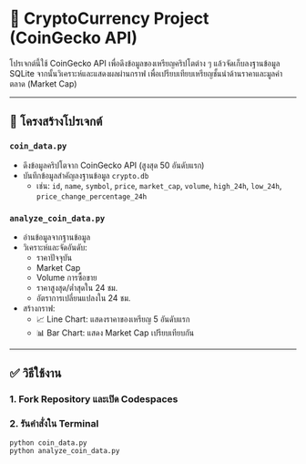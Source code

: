 # 🚀 CryptoCurrency Project (CoinGecko API)

โปรเจกต์นี้ใช้ CoinGecko API เพื่อดึงข้อมูลของเหรียญคริปโตต่าง ๆ แล้วจัดเก็บลงฐานข้อมูล SQLite จากนั้นวิเคราะห์และแสดงผลผ่านกราฟ เพื่อเปรียบเทียบเหรียญชั้นนำด้านราคาและมูลค่าตลาด (Market Cap)

---

## 🔧 โครงสร้างโปรเจกต์

### `coin_data.py`
- ดึงข้อมูลคริปโตจาก CoinGecko API (สูงสุด 50 อันดับแรก)
- บันทึกข้อมูลสำคัญลงฐานข้อมูล `crypto.db`
  - เช่น: `id`, `name`, `symbol`, `price`, `market_cap`, `volume`, `high_24h`, `low_24h`, `price_change_percentage_24h`

### `analyze_coin_data.py`
- อ่านข้อมูลจากฐานข้อมูล
- วิเคราะห์และจัดอันดับ:
  - ราคาปัจจุบัน
  - Market Cap
  - Volume การซื้อขาย
  - ราคาสูงสุด/ต่ำสุดใน 24 ชม.
  - อัตราการเปลี่ยนแปลงใน 24 ชม.
- สร้างกราฟ:
  - 📈 Line Chart: แสดงราคาของเหรียญ 5 อันดับแรก
  - 📊 Bar Chart: แสดง Market Cap เปรียบเทียบกัน

---

## ✅ วิธีใช้งาน

### 1. Fork Repository และเปิด Codespaces

### 2. รันคำสั่งใน Terminal

```bash
python coin_data.py
python analyze_coin_data.py

